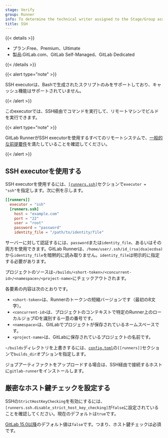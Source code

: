 ```yaml
---
stage: Verify
group: Runner
info: To determine the technical writer assigned to the Stage/Group associated with this page, see https://handbook.gitlab.com/handbook/product/ux/technical-writing/#assignments
title: SSH
---
```


{{< details >}}

- プラン:Free、Premium、Ultimate
- 製品:GitLab.com、GitLab Self-Managed、GitLab Dedicated

{{< /details >}}

{{< alert type="note" >}}

SSH executorは、Bashで生成されたスクリプトのみをサポートしており、キャッシュ機能はサポートされていません。

{{< /alert >}}

このexecutorでは、SSH経由でコマンドを実行して、リモートマシンでビルドを実行できます。

{{< alert type="note" >}}

GitLab RunnerがSSH executorを使用するすべてのリモートシステムで、[一般的な前提要件](_index.md#prerequisites-for-non-docker-executors)を満たしていることを確認してください。

{{< /alert >}}

## SSH executorを使用する

SSH executorを使用するには、[`[runners.ssh]`](../configuration/advanced-configuration.md#the-runnersssh-section)セクションで`executor = "ssh"`を指定します。次に例を示します。

```toml
[[runners]]
  executor = "ssh"
  [runners.ssh]
    host = "example.com"
    port = "22"
    user = "root"
    password = "password"
    identity_file = "/path/to/identity/file"
```

サーバーに対して認証するには、`password`または`identity_file`、あるいはその両方を使用できます。GitLab Runnerは、`/home/user/.ssh/id_(rsa|dsa|ecdsa)`から`identity_file`を暗黙的に読み取りません。`identity_file`は明示的に指定する必要があります。

プロジェクトのソースは`~/builds/<short-token>/<concurrent-id>/<namespace>/<project-name>`にチェックアウトされます。

各要素の内容は次のとおりです。

- `<short-token>`は、Runnerのトークンの短縮バージョンです（最初の8文字）。
- `<concurrent-id>`は、プロジェクトのコンテキストで特定のRunner上のローカルジョブIDを識別する一意の番号です。
- `<namespace>`は、GitLabでプロジェクトが保存されているネームスペースです。
- `<project-name>`は、GitLabに保存されているプロジェクトの名前です。

`~/builds`ディレクトリを上書きするには、[`config.toml`](../configuration/advanced-configuration.md)の`[[runners]]`セクションで`builds_dir`オプションを指定します。

ジョブアーティファクトをアップロードする場合は、SSH経由で接続するホストに`gitlab-runner`をインストールします。

## 厳密なホスト鍵チェックを設定する

SSHの`StrictHostKeyChecking`を有効にするには、`[runners.ssh.disable_strict_host_key_checking]`が`false`に設定されていることを確認してください。現在のデフォルトは`true`です。

[GitLab 15.0以降](https://gitlab.com/gitlab-org/gitlab-runner/-/issues/28192)のデフォルト値は`false`です。つまり、ホスト鍵チェックは必須です。
